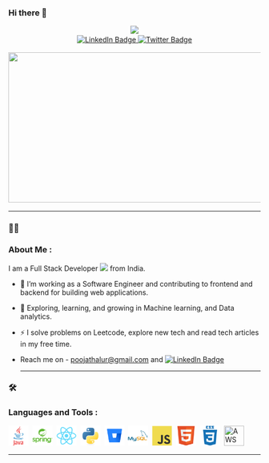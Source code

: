 ### Hi there 👋
<div id="header" align="center">
  <img src="https://media.giphy.com/media/paTz7UZbPfTZFRYnnB/giphy.gif" width="150"/>

<div id="badges">
  <a href="https://www.linkedin.com/in/poojathalur/">
    <img src="https://img.shields.io/badge/LinkedIn-blue?style=for-the-badge&logo=linkedin&logoColor=white" alt="LinkedIn Badge"/>
  </a>
  <a href="https://www.instagram.com/_poojanaidu">
    <img src="https://img.shields.io/badge/Instagram-E1306C?style=for-the-badge&logo=instagram&logoColor=white" alt="Twitter Badge"/>
  </a>
</div>
<img src="https://komarev.com/ghpvc/?username=pooja-thalur&style=flat-square&color=blue" alt=""/>
</div>

<div align="center">
  <img src="https://cdn.dribbble.com/userupload/11734153/file/original-70fecdf60151789f0fc627aa0e00adb4.jpg" width="600" height="300"/>
</div>

  ---

### :woman_technologist:
### About Me :
I am a Full Stack Developer <img src="https://media.giphy.com/media/WUlplcMpOCEmTGBtBW/giphy.gif" width="30"> from India.
- :telescope: I’m working as a Software Engineer and contributing to frontend and backend for building web applications.
- :seedling: Exploring, learning, and growing in Machine learning, and Data analytics.
- :zap: I solve problems on Leetcode, explore new tech and read tech articles in my free time.
- Reach me on - poojathalur@gmail.com and
  <a href="https://www.linkedin.com/in/poojathalur/">
    <img src="https://img.shields.io/badge/Pooja-blue?style=for-the-badge&logo=linkedin&logoColor=white" alt="LinkedIn Badge"/>
  </a>

  
  ---

### :hammer_and_wrench:
### Languages and Tools :

<div>
  <img src="https://github.com/devicons/devicon/blob/master/icons/java/java-original-wordmark.svg" title="Java" alt="Java" width="40" height="40"/>&nbsp;
  <img src="https://github.com/devicons/devicon/blob/master/icons/spring/spring-original-wordmark.svg" title="Spring" alt="Spring" width="40" height="40"/>&nbsp;
  <img src="https://github.com/devicons/devicon/blob/master/icons/react/react-original.svg" title="React" alt="React" width="40" height="40"/>&nbsp;
  <img src="https://github.com/devicons/devicon/blob/master/icons/python/python-original.svg" title="Python" alt="Python" width="40" height="40"/>&nbsp;
  <img src="https://github.com/devicons/devicon/blob/master/icons/bitbucket/bitbucket-original.svg" title="Bitbucket" alt="Bitbucket" width="40" height="40"/>&nbsp;
  <img src="https://github.com/devicons/devicon/blob/master/icons/mysql/mysql-original-wordmark.svg" title="MySQL"  alt="MySQL" width="40" height="40"/>&nbsp;
  <img src="https://github.com/devicons/devicon/blob/master/icons/javascript/javascript-original.svg" title="JavaScript" alt="JavaScript" width="40" height="40"/>&nbsp;
  <img src="https://github.com/devicons/devicon/blob/master/icons/html5/html5-original.svg" title="HTML5" alt="HTML" width="40" height="40"/>&nbsp;
  <img src="https://github.com/devicons/devicon/blob/master/icons/css3/css3-plain-wordmark.svg"  title="CSS3" alt="CSS" width="40" height="40"/>&nbsp;
  <img src="https://upload.wikimedia.org/wikipedia/commons/1/1d/AmazonWebservices_Logo.svg" title="AWS" width="40" height="40"/>&nbsp;
</div>

---
<!--
### :fire:
### My Stats :
 [![GitHub Streak](http://github-readme-streak-stats.herokuapp.com?user=pooja-thalur&theme=dark&background=000000)](https://git.io/streak-stats) -->

<!--
**pooja-thalur/pooja-thalur** is a ✨ _special_ ✨ repository because its `README.md` (this file) appears on your GitHub profile.

Here are some ideas to get you started:

- 🔭 I’m currently working on ...
- 🌱 I’m currently learning ...
- 👯 I’m looking to collaborate on ...
- 🤔 I’m looking for help with ...
- 💬 Ask me about ...
- 📫 How to reach me: ...
- 😄 Pronouns: ...
- ⚡ Fun fact: ...
-->
